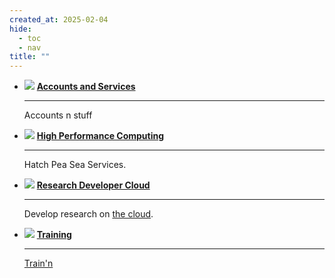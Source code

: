 ```yaml
---
created_at: 2025-02-04
hide:
  - toc
  - nav
title: ""
---
```



<div class="grid cards" markdown>

-   ![](../assets/icons/material/account-details.svg) [__Accounts and Services__](Access/)

    ---
    Accounts n stuff

-   ![](../assets/icons/material/compass.svg) [__High Performance Computing__](High_Performance_Computing/)

    ---
    Hatch Pea Sea Services.

-   ![](../assets/icons/material/cog-transfer-outline.svg) [__Research Developer Cloud__](Researcher_Developer_Cloud/)

    ---
    Develop research on [the cloud](Researcher_Developer_Cloud/).

-   ![](../assets/icons/material/cog-transfer-outline.svg) [__Training__](Capability_&_Skills/)

    ---
    [Train'n](Capability_&_Skills/)

</div>
